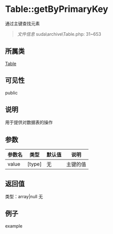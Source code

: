 # Table::getByPrimaryKey
通过主键查找元素
> *文件信息* suda\archive\Table.php: 31~653
## 所属类 

[Table](../Table.md)

## 可见性

  public  
## 说明


用于提供对数据表的操作


## 参数

| 参数名 | 类型 | 默认值 | 说明 |
|--------|-----|-------|-------|
| value |  [type] | 无 |  主键的值 |

## 返回值
类型：array|null
无

## 例子

example